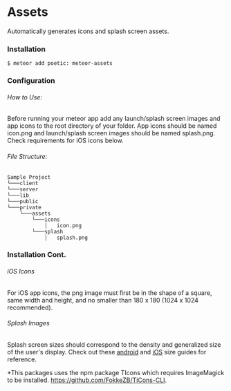 # Assets

Automatically generates icons and splash screen assets.

### Installation

`$ meteor add poetic: meteor-assets`

### Configuration

###### How to Use:
Before running your meteor app add any launch/splash screen images and app icons to the root directory of your folder. App icons should be named icon.png and launch/splash screen images should be named splash.png. Check requirements for iOS icons below.

###### File Structure:
```
Sample Project
└───client
└───server
└───lib
└───public
└───private
    └───assets
        └───icons
            │   icon.png
        └───splash
            │   splash.png
```
### Installation Cont.
###### iOS Icons
For iOS app icons, the png image must first be in the shape of a square, same width and height, and no smaller than 180 x 180 (1024 x 1024 recommended). 

###### Splash Images
Splash screen sizes should correspond to the density and generalized size of the user's display. Check out these [android](http://developer.android.com/guide/practices/screens_support.html) and [iOS](https://developer.apple.com/library/ios/documentation/UserExperience/Conceptual/MobileHIG/IconMatrix.html) size guides for reference.

*This packages uses the npm package TIcons which requires ImageMagick to be installed. https://github.com/FokkeZB/TiCons-CLI.
